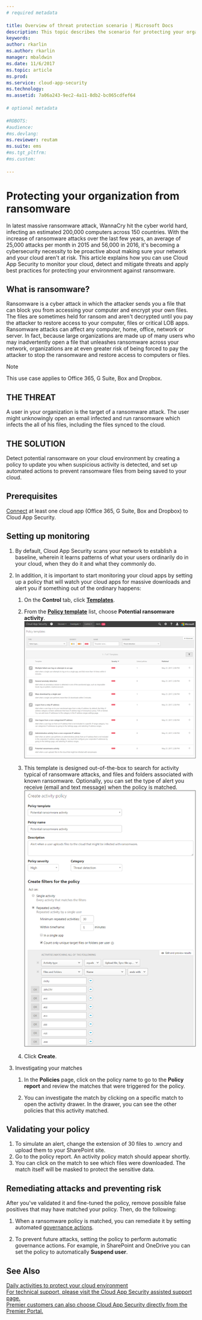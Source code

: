 ```yaml
---
# required metadata

title: Overview of threat protection scenario | Microsoft Docs
description: This topic describes the scenario for protecting your organization against threats in your cloud environment.
keywords:
author: rkarlin
ms.author: rkarlin
manager: mbaldwin
ms.date: 11/6/2017
ms.topic: article
ms.prod:
ms.service: cloud-app-security
ms.technology:
ms.assetid: 7a06a243-9ec2-4a11-8db2-bc065cdfef64

# optional metadata

#ROBOTS:
#audience:
#ms.devlang:
ms.reviewer: reutam
ms.suite: ems
#ms.tgt_pltfrm:
#ms.custom:

---
```


# Protecting your organization from ransomware

In latest massive ransomware attack, WannaCry hit the cyber world hard, infecting an estimated 200,000 computers across 150 countries. With the increase of ransomware attacks over the last few years, an average of 25,000 attacks per month in 2015 and 56,000 in 2016, it's becoming a cybersecurity necessity to be proactive about making sure your network and your cloud aren't at risk. This article explains how you can use Cloud App Security to monitor your cloud, detect and mitigate threats and apply best practices for protecting your environment against ransomware.

## What is ransomware?
Ransomware is a cyber attack in which the attacker sends you a file that can block you from accessing your computer and encrypt your own files. The files are sometimes held for ransom and aren't decrypted until you pay the attacker to restore access to your computer, files or critical LOB apps. Ransomware attacks can affect any computer, home, office, network or server. In fact, because large organizations are made up of many users who may inadvertently open a file that unleashes ransomware across your network, organizations are at even greater risk of being forced to pay the attacker to stop the ransomware and restore access to computers or files.

>[!NOTE]
> This use case applies to Office 365, G Suite, Box and Dropbox.

## THE THREAT
A user in your organization is the target of a ransomware attack. The user might unknowingly open an email infected and run ransomware which infects the all of his files, including the files synced to the cloud.

## THE SOLUTION
Detect potential ransomware on your cloud environment by creating a policy to update you when suspicious activity is detected, and set up automated actions to prevent ransomware files from being saved to your cloud.

## Prerequisites

[Connect](enable-instant-visibility-protection-and-governance-actions-for-your-apps.md) at least one cloud app (Office 365, G Suite, Box and Dropbox) to Cloud App Security.

## Setting up monitoring

1.	By default, Cloud App Security scans your network to establish a baseline, wherein it learns patterns of what your users ordinarily do in your cloud, when they do it and what they commonly do. 

2. In addition, it is important to start monitoring your cloud apps by setting up a policy that will watch your cloud apps for massive downloads and alert you if something out of the ordinary happens:

    1. On the **Control** tab, click [**Templates**](policy-template-reference.md). 
   
    2. From the [**Policy template**](policy-template-reference.md) list, choose **Potential ransomware activity**. 
       ![template ransomware](./media/ransomware-template.png)
    3. This template is designed out-of-the-box to search for activity typical of ransomware attacks, and files and folders associated with known ransomware. Optionally, you can set the type of alert you receive (email and text message) when the policy is matched.
        ![template ransomware](./media/ransomware-template-fields.png)
    4. Click **Create**. 
   
     
2. Investigating your matches
    
    1. In the **Policies** page, click on the policy name to go to the **Policy report** and review the matches that were triggered for the policy.

    2. You can investigate the match by clicking on a specific match to open the activity drawer. In the drawer, you can see the other policies that this activity matched. 
     
## Validating your policy

1. To simulate an alert, change the extension of 30 files to .wncry and upload them to your SharePoint site.
3. Go to the policy report. An activity policy match should appear shortly. 
4. You can click on the match to see which files were downloaded. The match itself will be masked to protect the sensitive data. 

## Remediating attacks and preventing risk

After you've validated it and fine-tuned the policy, remove possible false positives that may have matched your policy. Then, do the following: 
1. When a ransomware policy is matched, you can remediate it by setting automated [governance actions](governance-actions.md).

2. To prevent future attacks, setting the policy to perform automatic governance actions. For example, in SharePoint and OneDrive you can set the policy to automatically **Suspend user**.

 ## See Also  
[Daily activities to protect your cloud environment](daily-activities-to-protect-your-cloud-environment.md)   
[For technical support, please visit the Cloud App Security assisted support page.](http://support.microsoft.com/oas/default.aspx?prid=16031)   
[Premier customers can also choose Cloud App Security directly from the Premier Portal.](https://premier.microsoft.com/)  
  
  